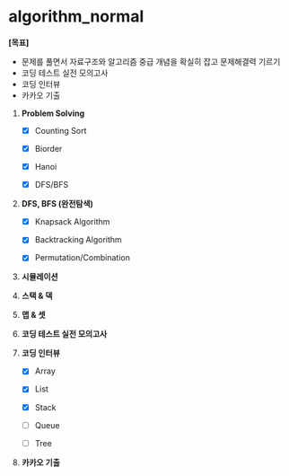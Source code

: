 # algorithm_normal



**[목표]**

-  문제를 풀면서 자료구조와 알고리즘 중급 개념을 확실히 잡고 문제해결력 기르기
- 코딩 테스트 실전 모의고사
- 코딩 인터뷰
- 카카오 기출



1. **Problem Solving**

   - [x] Counting Sort
   - [x] Biorder
   - [x] Hanoi
   - [x] DFS/BFS

   

2. **DFS, BFS (완전탐색)**

   - [x] Knapsack Algorithm
   - [x] Backtracking Algorithm
   - [x] Permutation/Combination

   

3. **시뮬레이션**

   

4. **스택 & 덱**

   

5. **맵 & 셋**

   

6. **코딩 테스트 실전 모의고사**

   

7. **코딩 인터뷰**

   - [x] Array
   - [x] List
   - [x] Stack
   - [ ] Queue
   - [ ] Tree

   

8. **카카오 기출**

   



